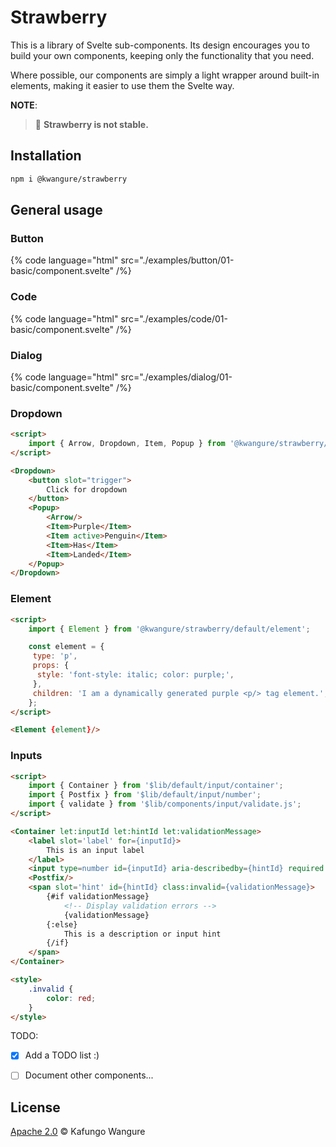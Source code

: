 # Strawberry

This is a library of Svelte sub-components. Its design encourages you to build
your own components, keeping only the functionality that you need.

Where possible, our components are simply a light wrapper around built-in
elements, making it easier to use them the Svelte way.

**NOTE**:
> 🍓 **Strawberry is not stable.**

## Installation

```bash
npm i @kwangure/strawberry
```

## General usage

### Button

{% code language="html" src="./examples/button/01-basic/component.svelte" /%}

### Code

{% code language="html" src="./examples/code/01-basic/component.svelte" /%}

### Dialog

{% code language="html" src="./examples/dialog/01-basic/component.svelte" /%}

### Dropdown

```html
<script>
    import { Arrow, Dropdown, Item, Popup } from '@kwangure/strawberry/default/dropdown';
</script>

<Dropdown>
    <button slot="trigger">
        Click for dropdown
    </button>
    <Popup>
        <Arrow/>
        <Item>Purple</Item>
        <Item active>Penguin</Item>
        <Item>Has</Item>
        <Item>Landed</Item>
    </Popup>
</Dropdown>
```

### Element

```html
<script>
    import { Element } from '@kwangure/strawberry/default/element';

    const element = {
     type: 'p',
     props: {
      style: 'font-style: italic; color: purple;',
     },
     children: 'I am a dynamically generated purple <p/> tag element.',
    };
</script>

<Element {element}/>
```

### Inputs

```html
<script>
    import { Container } from '$lib/default/input/container';
    import { Postfix } from '$lib/default/input/number';
    import { validate } from '$lib/components/input/validate.js';
</script>

<Container let:inputId let:hintId let:validationMessage>
    <label slot='label' for={inputId}>
        This is an input label
    </label>
    <input type=number id={inputId} aria-describedby={hintId} required use:validate/>
    <Postfix/>
    <span slot='hint' id={hintId} class:invalid={validationMessage}>
        {#if validationMessage}
            <!-- Display validation errors -->
            {validationMessage}
        {:else}
            This is a description or input hint
        {/if}
    </span>
</Container>

<style>
    .invalid {
        color: red;
    }
</style>
```

TODO:

- [x] Add a TODO list :)
- [ ] Document other components...


## License

[Apache 2.0](./LICENSE) © Kafungo Wangure